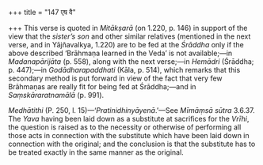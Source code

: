 +++
title = "147 एष वै"

+++
This verse is quoted in *Mitākṣarā* (on 1.220, p. 146) in support of the
view that the *sister’s son* and other similar relatives (mentioned in
the next verse, and in Yājñavalkya, 1.220) are to be fed at the
*Śrāddha* only if the above described ‘Brāhmaṇa learned in the Veda’ is
not available;—in *Madanapārijāta* (p. 558), along with the next
verse;—in *Hemādri* (Śrāddha; p. 447);—in *Godādharapaddhati* (Kāla, p.
514), which remarks that this secondary method is put forward in view of
the fact that very few Brāhmaṇas are really fit for being fed at
Śrāddha;—and in *Saṃskāraratnamālā* (p. 991).

*Medhātithi* (P. 250, l. 15)—‘*Pratinidhinyāyenā*.’—See *Mīmāṃsā sūtra*
3.6.37. The *Yava* having been laid down as a substitute at sacrifices
for the *Vrīhi*, the question is raised as to the necessity or otherwise
of performing all those acts in connection with the substitute which
have been laid down in connection with the original; and the conclusion
is that the substitute has to be treated exactly in the same manner as
the original.
